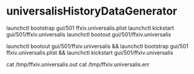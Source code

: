 # universalisHistoryDataGenerator

launchctl bootstrap gui/501 ffxiv.universalis.plist
launchctl kickstart gui/501/ffxiv.universalis
launchctl bootout gui/501/ffxiv.universalis

launchctl bootout gui/501/ffxiv.universalis && launchctl bootstrap gui/501 ffxiv.universalis.plist && launchctl kickstart gui/501/ffxiv.universalis

cat /tmp/ffxiv.universalis.out
cat /tmp/ffxiv.universalis.err